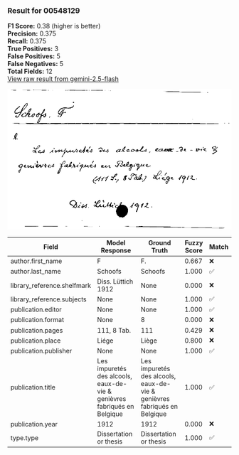 ### Result for 00548129
**F1 Score:** 0.38 (higher is better)<br>**Precision:** 0.375<br>**Recall:** 0.375<br>**True Positives:** 3<br>**False Positives:** 5<br>**False Negatives:** 5<br>**Total Fields:** 12<br>[View raw result from gemini-2.5-flash](https://github.com/RISE-UNIBAS/humanities_data_benchmark/blob/main/results/2025-09-30/T0200/request_T0200_00548129.json)

<img src="https://github.com/RISE-UNIBAS/humanities_data_benchmark/blob/main/benchmarks/zettelkatalog/images/00548129.jpg?raw=true" alt="00548129" width="600px">

| Field | Model Response | Ground Truth | Fuzzy Score | Match |
|-------|----------------|--------------|-------------|-------|
| author.first_name | F | F. | 0.667 | ❌ |
| author.last_name | Schoofs | Schoofs | 1.000 | ✅ |
| library_reference.shelfmark | Diss. Lüttich 1912 | None | 0.000 | ❌ |
| library_reference.subjects | None | None | 1.000 | ✅ |
| publication.editor | None | None | 1.000 | ✅ |
| publication.format | None | 8 | 0.000 | ❌ |
| publication.pages | 111, 8 Tab. | 111 | 0.429 | ❌ |
| publication.place | Liége | Liège | 0.800 | ❌ |
| publication.publisher | None | None | 1.000 | ✅ |
| publication.title | Les impuretés des alcools, eaux-de-vie & genièvres fabriqués en Belgique | Les impuretés des alcools, eaux-de-vie & genièvres fabriqués en Belgique | 1.000 | ✅ |
| publication.year | 1912 | 1912 | 0.000 | ❌ |
| type.type | Dissertation or thesis | Dissertation or thesis | 1.000 | ✅ |
